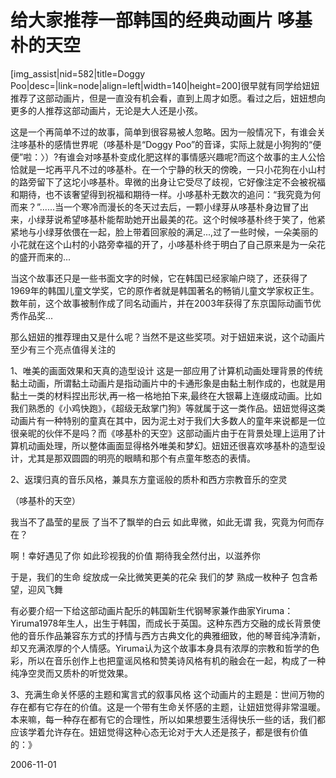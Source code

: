 # 给大家推荐一部韩国的经典动画片 哆基朴的天空

[img_assist|nid=582|title=Doggy Poo|desc=|link=node|align=left|width=140|height=200]很早就有同学给妞妞推荐了这部动画片，但是一直没有机会看，直到上周才如愿。看过之后，妞妞想向更多的人推荐这部动画片，无论是大人还是小孩。


这是一个再简单不过的故事，简单到很容易被人忽略。因为一般情况下，有谁会关注哆基朴的感情世界呢（哆基朴是“Doggy Poo”的音译，实际上就是小狗狗的“便便”啦：〉）?有谁会对哆基朴变成化肥这样的事情感兴趣呢?而这个故事的主人公恰恰就是一坨再平凡不过的哆基朴。在一个宁静的秋天的傍晚，一只小花狗在小山村的路旁留下了这坨小哆基朴。卑微的出身让它受尽了歧视，它好像注定不会被祝福和期待，也不该奢望得到祝福和期待一样。小哆基朴无数次的追问：“我究竟为何而来？”......当一个寒冷而漫长的冬天过去后，一颗小绿芽从哆基朴身边冒了出来，小绿芽说希望哆基朴能帮助她开出最美的花。这个时候哆基朴终于笑了，他紧紧地与小绿芽依偎在一起，脸上带着回家般的满足...,过了一些时候，一朵美丽的小花就在这个山村的小路旁幸福的开了，小哆基朴终于明白了自己原来是为一朵花的盛开而来的...


当这个故事还只是一些书面文字的时候，它在韩国已经家喻户晓了，还获得了1969年的韩国儿童文学奖，它的原作者就是韩国著名的畅销儿童文学家权正生。数年前，这个故事被制作成了同名动画片，并在2003年获得了东京国际动画节优秀作品奖...


那么妞妞的推荐理由又是什么呢？当然不是这些奖项。对于妞妞来说，这个动画片至少有三个亮点值得关注的

1、唯美的画面效果和天真的造型设计
这是一部应用了计算机动画处理背景的传统黏土动画，所谓黏土动画片是指动画片中的卡通形象是由黏土制作成的，也就是用黏土一类的材料捏出形状,再一格一格地拍下来,最终在大银幕上连缀成动画。比如我们熟悉的《小鸡快跑》，《超级无敌掌门狗》等就属于这一类作品。妞妞觉得这类动画片有一种特别的童真在其中，因为泥土对于我们大多数人的童年来说都是一位很亲昵的伙伴不是吗？而《哆基朴的天空》这部动画片由于在背景处理上运用了计算机动画处理，所以整体画面显得格外唯美和梦幻。妞妞还很喜欢哆基朴的造型设计，尤其是那双圆圆的明亮的眼睛和那个有点童年憨态的表情。

2、返璞归真的音乐风格，兼具东方童谣般的质朴和西方宗教音乐的空灵

（哆基朴的天空）

我当不了晶莹的星辰
了当不了飘举的白云
如此卑微，如此无谓
我，究竟为何而存在？

啊！幸好遇见了你
如此珍视我的价值
期待我全然付出，以滋养你

于是，我们的生命
绽放成一朵比微笑更美的花朵
我们的梦
熟成一枚种子
包含希望，迎风飞舞

有必要介绍一下给这部动画片配乐的韩国新生代钢琴家兼作曲家Yiruma：Yiruma1978年生人，出生于韩国，而成长于英国。这种东西方交融的成长背景使他的音乐作品兼容东方式的抒情与西方古典文化的典雅细致，他的琴音纯净清新，却又充满浓厚的个人情感。Yiruma认为这个故事本身具有浓厚的宗教和哲学的色彩，所以在音乐创作上也把童谣风格和赞美诗风格有机的融会在一起，构成了一种纯净空灵而又质朴的听觉效果。

3、充满生命关怀感的主题和寓言式的叙事风格
这个动画片的主题是：世间万物的存在都有它存在的价值。这是一个带有生命关怀感的主题，让妞妞觉得非常温暖。本来嘛，每一种存在都有它的合理性，所以如果想要生活得快乐一些的话，我们都应该学着允许存在。妞妞觉得这种心态无论对于大人还是孩子，都是很有价值的：》



2006-11-01